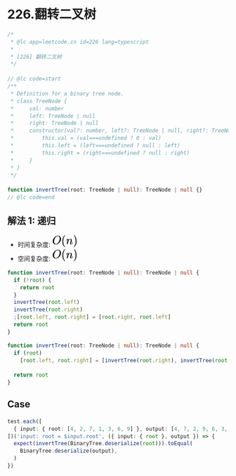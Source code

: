 # 226.翻转二叉树

```ts
/*
 * @lc app=leetcode.cn id=226 lang=typescript
 *
 * [226] 翻转二叉树
 */

// @lc code=start
/**
 * Definition for a binary tree node.
 * class TreeNode {
 *     val: number
 *     left: TreeNode | null
 *     right: TreeNode | null
 *     constructor(val?: number, left?: TreeNode | null, right?: TreeNode | null) {
 *         this.val = (val===undefined ? 0 : val)
 *         this.left = (left===undefined ? null : left)
 *         this.right = (right===undefined ? null : right)
 *     }
 * }
 */

function invertTree(root: TreeNode | null): TreeNode | null {}
// @lc code=end
```

## 解法 1: 递归

- 时间复杂度: <!-- $O(n)$ --> <img style="transform: translateY(0.1em); background: white;" src="./svg/o-n.svg" alt="O(n)">
- 空间复杂度: <!-- $O(n)$ --> <img style="transform: translateY(0.1em); background: white;" src="./svg/o-n.svg" alt="O(n)">

```ts
function invertTree(root: TreeNode | null): TreeNode | null {
  if (!root) {
    return root
  }
  invertTree(root.left)
  invertTree(root.right)
  ;[root.left, root.right] = [root.right, root.left]
  return root
}
```

```ts
function invertTree(root: TreeNode | null): TreeNode | null {
  if (root)
    [root.left, root.right] = [invertTree(root.right), invertTree(root.left)]

  return root
}
```

## Case

```ts
test.each([
  { input: { root: [4, 2, 7, 1, 3, 6, 9] }, output: [4, 7, 2, 9, 6, 3, 1] },
])('input: root = $input.root', ({ input: { root }, output }) => {
  expect(invertTree(BinaryTree.deserialize(root))).toEqual(
    BinaryTree.deserialize(output),
  )
})
```

